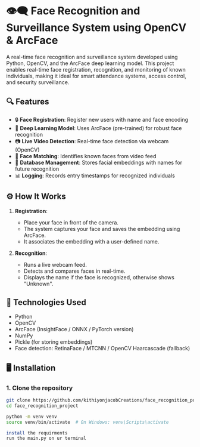 # 👁️‍🗨️ Face Recognition and Surveillance System using OpenCV & ArcFace

A real-time face recognition and surveillance system developed using Python, OpenCV, and the ArcFace deep learning model. This project enables real-time face registration, recognition, and monitoring of known individuals, making it ideal for smart attendance systems, access control, and security surveillance.

## 🔍 Features

- 🔒 **Face Registration**: Register new users with name and face encoding
- 🧠 **Deep Learning Model**: Uses ArcFace (pre-trained) for robust face recognition
- 📷 **Live Video Detection**: Real-time face detection via webcam (OpenCV)
- 🎯 **Face Matching**: Identifies known faces from video feed
- 📁 **Database Management**: Stores facial embeddings with names for future recognition
- 📊 **Logging**: Records entry timestamps for recognized individuals


## ⚙️ How It Works

1. **Registration**:
   - Place your face in front of the camera.
   - The system captures your face and saves the embedding using ArcFace.
   - It associates the embedding with a user-defined name.

2. **Recognition**:
   - Runs a live webcam feed.
   - Detects and compares faces in real-time.
   - Displays the name if the face is recognized, otherwise shows "Unknown".

## 🧪 Technologies Used

- Python
- OpenCV
- ArcFace (InsightFace / ONNX / PyTorch version)
- NumPy
- Pickle (for storing embeddings)
- Face detection: RetinaFace / MTCNN / OpenCV Haarcascade (fallback)

## 🖥️ Installation

### 1. Clone the repository

```bash
git clone https://github.com/kithiyonjacobCreations/face_recognition_project.git
cd face_recognition_project

python -m venv venv
source venv/bin/activate  # On Windows: venv\Scripts\activate

install the requirments
run the main.py on ur terminal


